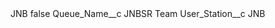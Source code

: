 <?xml version="1.0" encoding="UTF-8"?>
<CustomMetadata xmlns="http://soap.sforce.com/2006/04/metadata" xmlns:xsi="http://www.w3.org/2001/XMLSchema-instance" xmlns:xsd="http://www.w3.org/2001/XMLSchema">
    <label>JNB</label>
    <protected>false</protected>
    <values>
        <field>Queue_Name__c</field>
        <value xsi:type="xsd:string">JNBSR Team</value>
    </values>
    <values>
        <field>User_Station__c</field>
        <value xsi:type="xsd:string">JNB</value>
    </values>
</CustomMetadata>
